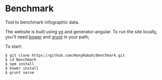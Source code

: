 Benchmark
=========

Tool to benchmark infographic data.


The website is built using [yo](http://yeoman.io/) and generator-angular. To run the site locally, you'll need [bower](http://bower.io) and [grunt](http://gruntjs.com/) in your path;

To start:

```
$ git clone https://github.com/HanyRabah/Benchmark.git
$ cd Benchmark
$ npm install 
$ bower install
$ grunt serve

```
